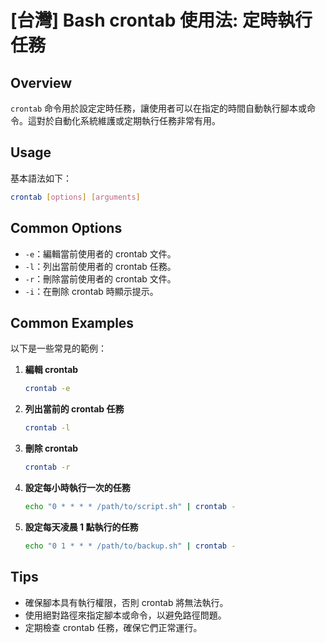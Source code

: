 # [台灣] Bash crontab 使用法: 定時執行任務

## Overview
`crontab` 命令用於設定定時任務，讓使用者可以在指定的時間自動執行腳本或命令。這對於自動化系統維護或定期執行任務非常有用。

## Usage
基本語法如下：
```bash
crontab [options] [arguments]
```

## Common Options
- `-e`：編輯當前使用者的 crontab 文件。
- `-l`：列出當前使用者的 crontab 任務。
- `-r`：刪除當前使用者的 crontab 文件。
- `-i`：在刪除 crontab 時顯示提示。

## Common Examples
以下是一些常見的範例：

1. **編輯 crontab**
   ```bash
   crontab -e
   ```

2. **列出當前的 crontab 任務**
   ```bash
   crontab -l
   ```

3. **刪除 crontab**
   ```bash
   crontab -r
   ```

4. **設定每小時執行一次的任務**
   ```bash
   echo "0 * * * * /path/to/script.sh" | crontab -
   ```

5. **設定每天凌晨 1 點執行的任務**
   ```bash
   echo "0 1 * * * /path/to/backup.sh" | crontab -
   ```

## Tips
- 確保腳本具有執行權限，否則 crontab 將無法執行。
- 使用絕對路徑來指定腳本或命令，以避免路徑問題。
- 定期檢查 crontab 任務，確保它們正常運行。